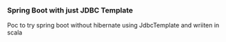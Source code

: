 ### Spring Boot with just JDBC Template

Poc to try spring boot without hibernate using JdbcTemplate and wriiten in scala

